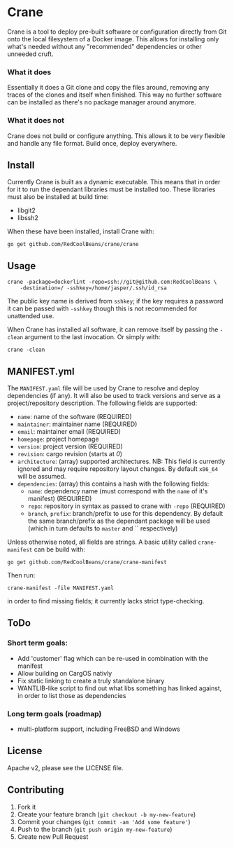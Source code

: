 # Crane

Crane is a tool to deploy pre-built software or configuration directly
from Git onto the local filesystem of a Docker image. This allows for
installing only what's needed without any "recommended" dependencies
or other unneeded cruft.

### What it does
Essentially it does a Git clone and copy the files around, removing
any traces of the clones and itself when finished. This way no further
software can be installed as there's no package manager around anymore.

### What it does not
Crane does not build or configure anything. This allows it to be very
flexible and handle any file format. Build once, deploy everywhere.

## Install

Currently Crane is built as a dynamic executable. This means that in
order for it to run the dependant libraries must be installed
too. These libraries must also be installed at build time:

- libgit2
- libssh2

When these have been installed, install Crane with:

	go get github.com/RedCoolBeans/crane/crane

## Usage

    crane -package=dockerlint -repo=ssh://git@github.com:RedCoolBeans \
        -destination=/ -sshkey=/home/jasper/.ssh/id_rsa

The public key name is derived from `sshkey`; if the key requires a
password it can be passed with `-sshkey` though this is not
recommended for unattended use.

When Crane has installed all software, it can remove itself by passing
the `-clean` argument to the last invocation. Or simply with:

    crane -clean

## MANIFEST.yml

The `MANIFEST.yaml` file will be used by Crane to resolve and deploy
dependencies (if any). It will also be used to track versions and
serve as a project/repository description. The following fields are
supported:

- `name`: name of the software (REQUIRED)
- `maintainer`: maintainer name (REQUIRED)
- `email`: maintainer email (REQUIRED)
- `homepage`: project homepage
- `version`: project version (REQUIRED)
- `revision`: cargo revision (starts at _0_)
- `architecture`: (array) supported architectures. NB: This field
  is currently ignored and may require repository layout changes. By
  default `x86_64` will be assumed.
- `dependencies`: (array) this contains a hash with the following
  fields:
  - `name`: dependency name (must correspond with the `name` of it's
    manifest) (REQUIRED)
  - `repo`: repository in syntax as passed to crane with `-repo`
    (REQUIRED)
  - `branch`, `prefix`: branch/prefix to use for this dependency.
    By default the same branch/prefix as the dependant package will
    be used (which in turn defaults to `master` and `` respectively)

Unless otherwise noted, all fields are strings. A basic utility called
`crane-manifest` can be build with:

	go get github.com/RedCoolBeans/crane/crane-manifest

Then run:

	crane-manifest -file MANIFEST.yaml

in order to find missing fields; it currently lacks strict type-checking.

## ToDo

### Short term goals:

- Add 'customer' flag which can be re-used in combination with the manifest
- Allow building on CargOS nativly
- Fix static linking to create a truly standalone binary
- WANTLIB-like script to find out what libs something has linked
  against, in order to list those as dependencies

### Long term goals (roadmap)

- multi-platform support, including FreeBSD and Windows

## License

Apache v2, please see the LICENSE file.

## Contributing

1. Fork it
2. Create your feature branch (`git checkout -b my-new-feature`)
3. Commit your changes (`git commit -am 'Add some feature'`)
4. Push to the branch (`git push origin my-new-feature`)
5. Create new Pull Request
